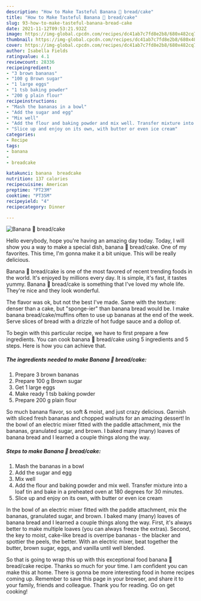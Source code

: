 ```yaml
---
description: "How to Make Tasteful Banana 🍌 bread/cake"
title: "How to Make Tasteful Banana 🍌 bread/cake"
slug: 93-how-to-make-tasteful-banana-bread-cake
date: 2021-11-12T09:53:21.932Z
image: https://img-global.cpcdn.com/recipes/dc41ab7c7fd8e2b8/680x482cq70/banana-🍌-breadcake-recipe-main-photo.jpg
thumbnail: https://img-global.cpcdn.com/recipes/dc41ab7c7fd8e2b8/680x482cq70/banana-🍌-breadcake-recipe-main-photo.jpg
cover: https://img-global.cpcdn.com/recipes/dc41ab7c7fd8e2b8/680x482cq70/banana-🍌-breadcake-recipe-main-photo.jpg
author: Isabella Fields
ratingvalue: 4.1
reviewcount: 28336
recipeingredient:
- "3 brown bananas"
- "100 g Brown sugar"
- "1 large eggs"
- "1 tsb baking powder"
- "200 g plain flour"
recipeinstructions:
- "Mash the bananas in a bowl"
- "Add the sugar and egg"
- "Mix well"
- "Add the flour and baking powder and mix well. Transfer mixture into a loaf tin and bake in a preheated oven at 180 degrees for 30 minutes."
- "Slice up and enjoy on its own, with butter or even ice cream"
categories:
- Recipe
tags:
- banana
- 
- breadcake

katakunci: banana  breadcake 
nutrition: 137 calories
recipecuisine: American
preptime: "PT23M"
cooktime: "PT35M"
recipeyield: "4"
recipecategory: Dinner

---
```



![Banana 🍌 bread/cake](https://img-global.cpcdn.com/recipes/dc41ab7c7fd8e2b8/680x482cq70/banana-🍌-breadcake-recipe-main-photo.jpg)

Hello everybody, hope you're having an amazing day today. Today, I will show you a way to make a special dish, banana 🍌 bread/cake. One of my favorites. This time, I'm gonna make it a bit unique. This will be really delicious.

Banana 🍌 bread/cake is one of the most favored of recent trending foods in the world. It's enjoyed by millions every day. It is simple, it's fast, it tastes yummy. Banana 🍌 bread/cake is something that I've loved my whole life. They're nice and they look wonderful.

The flavor was ok, but not the best I&#39;ve made. Same with the texture: denser than a cake, but &#34;sponge-ier&#34; than banana bread would be. I make banana bread/cake/muffins often to use up bananas at the end of the week. Serve slices of bread with a drizzle of hot fudge sauce and a dollop of.


To begin with this particular recipe, we have to first prepare a few ingredients. You can cook banana 🍌 bread/cake using 5 ingredients and 5 steps. Here is how you can achieve that.

<!--inarticleads1-->

##### The ingredients needed to make Banana 🍌 bread/cake:

1. Prepare 3 brown bananas
1. Prepare 100 g Brown sugar
1. Get 1 large eggs
1. Make ready 1 tsb baking powder
1. Prepare 200 g plain flour


So much banana flavor, so soft &amp; moist, and just crazy delicious. Garnish with sliced fresh bananas and chopped walnuts for an amazing dessert! In the bowl of an electric mixer fitted with the paddle attachment, mix the bananas, granulated sugar, and brown. I baked many (many) loaves of banana bread and I learned a couple things along the way. 

<!--inarticleads2-->

##### Steps to make Banana 🍌 bread/cake:

1. Mash the bananas in a bowl
1. Add the sugar and egg
1. Mix well
1. Add the flour and baking powder and mix well. Transfer mixture into a loaf tin and bake in a preheated oven at 180 degrees for 30 minutes.
1. Slice up and enjoy on its own, with butter or even ice cream


In the bowl of an electric mixer fitted with the paddle attachment, mix the bananas, granulated sugar, and brown. I baked many (many) loaves of banana bread and I learned a couple things along the way. First, it&#39;s always better to make multiple loaves (you can always freeze the extras). Second, the key to moist, cake-like bread is overripe bananas - the blacker and spottier the peels, the better. With an electric mixer, beat together the butter, brown sugar, eggs, and vanilla until well blended. 

So that is going to wrap this up with this exceptional food banana 🍌 bread/cake recipe. Thanks so much for your time. I am confident you can make this at home. There is gonna be more interesting food in home recipes coming up. Remember to save this page in your browser, and share it to your family, friends and colleague. Thank you for reading. Go on get cooking!
